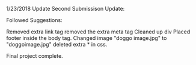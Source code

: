 1/23/2018 Update
Second Submissison Update:

Followed Suggestions:

Removed extra link tag
removed the extra meta tag
Cleaned up div
Placed footer inside the body tag.
Changed image "doggo image.jpg" to "doggoimage.jpg"
deleted extra * in css.

Final project complete. 